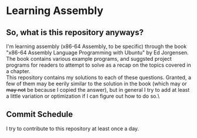 # Learning Assembly

## So, what is this repository anyways?
I'm learning assembly (x86-64 Assembly, to be specific) through the book "x86-64 Assembly Language Programming with Ubuntu" by Ed Jorgensen.\
The book contains various example programs, and suggsted project programs for readers to attempt to solve as a recap on the topics covered in a chapter.\
This repository contains my solutions to each of these questions. Granted, a few of them may be eerily similar to the solution in the book (which may or ~~may not~~ be because I copied the answer), but in general I try to add at least a little variation or optimization if I can figure out how to do so.\

## Commit Schedule
I try to contribute to this repository at least once a day.
